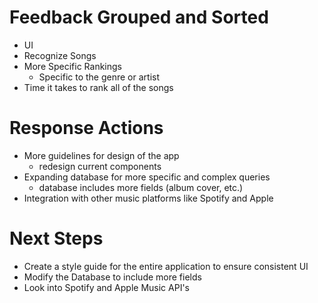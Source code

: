 # Feedback Grouped and Sorted

- UI
- Recognize Songs
- More Specific Rankings
    - Specific to the genre or artist
- Time it takes to rank all of the songs

# Response Actions 

- More guidelines for design of the app
    - redesign current components
- Expanding database for more specific and complex queries
    - database includes more fields (album cover, etc.)
- Integration with other music platforms like Spotify and Apple

# Next Steps

- Create a style guide for the entire application to ensure consistent UI
- Modify the Database to include more fields
- Look into Spotify and Apple Music API's
